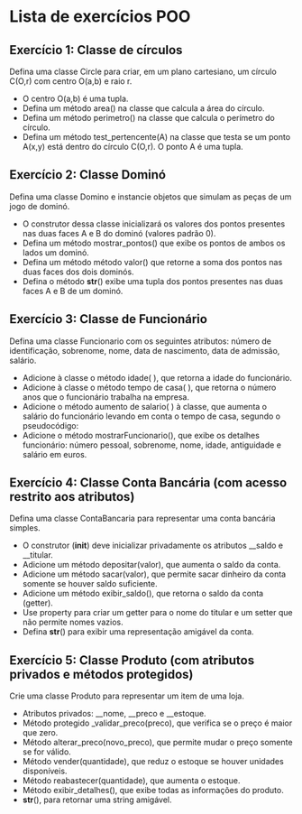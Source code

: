 # Lista de exercícios POO

## Exercício 1: Classe de círculos
Defina uma classe Circle para criar, em um plano cartesiano, um círculo C(O,r) com centro O(a,b) e
raio r.
- O centro O(a,b) é uma tupla.
- Defina um método area() na classe que calcula a área do círculo.
- Defina um método perimetro() na classe que calcula o perímetro do círculo.
- Defina um método test_pertencente(A) na classe que testa se um ponto A(x,y) está dentro
do círculo C(O,r). O ponto A é uma tupla.

## Exercício 2: Classe Dominó
Defina uma classe Domino e instancie objetos que simulam as peças de um jogo de dominó.
- O construtor dessa classe inicializará os valores dos pontos presentes nas duas faces A e B
do dominó (valores padrão 0).
- Defina um método mostrar_pontos() que exibe os pontos de ambos os lados um dominó.
- Defina um método método valor() que retorne a soma dos pontos nas duas faces dos dois
dominós.
- Defina o método __str__() exibe uma tupla dos pontos presentes nas duas faces A e B de
um dominó.

## Exercício 3: Classe de Funcionário
Defina uma classe Funcionario com os seguintes atributos: número de identificação, sobrenome,
nome, data de nascimento, data de admissão, salário.
- Adicione à classe o método idade( ), que retorna a idade do funcionário.
- Adicione à classe o método tempo de casa( ), que retorna o número anos que o funcionário
trabalha na empresa.
- Adicione o método aumento de salario( ) à classe, que aumenta o salário do funcionário
levando em conta o tempo de casa, segundo o pseudocódigo:
- Adicione o método mostrarFuncionario(), que exibe os detalhes funcionário: número
pessoal, sobrenome, nome, idade, antiguidade e salário em euros.

## Exercício 4: Classe Conta Bancária (com acesso restrito aos atributos)
Defina uma classe ContaBancaria para representar uma conta bancária simples.
- O construtor (__init__) deve inicializar privadamente os atributos __saldo e __titular.
- Adicione um método depositar(valor), que aumenta o saldo da conta.
- Adicione um método sacar(valor), que permite sacar dinheiro da conta somente se houver
saldo suficiente.
- Adicione um método exibir_saldo(), que retorna o saldo da conta (getter).
- Use property para criar um getter para o nome do titular e um setter que não permite nomes vazios.
- Defina __str__() para exibir uma representação amigável da conta.

## Exercício 5: Classe Produto (com atributos privados e métodos protegidos)
Crie uma classe Produto para representar um item de uma loja.
- Atributos privados: __nome, __preco e __estoque.
- Método protegido _validar_preco(preco), que verifica se o preço é maior que zero.
- Método alterar_preco(novo_preco), que permite mudar o preço somente se for válido.
- Método vender(quantidade), que reduz o estoque se houver unidades disponíveis.
- Método reabastecer(quantidade), que aumenta o estoque.
- Método exibir_detalhes(), que exibe todas as informações do produto.
- __str__(), para retornar uma string amigável.

